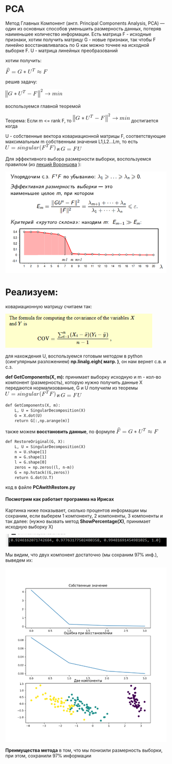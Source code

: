 # PCA

Метод Главных Компонент (англ. Principal Components Analysis, PCA) — один из основных способов уменьшить размерность данных, потеряв наименьшее количество информации.
Есть матрица F - исходные признаки, хотим получить матрицу G - новые признаки, так чтобы F линейно восстанавливалась по G как можно точнее на исходной выборке F.
U - матрица линейных преобразований

хотим получить: 

![](https://raw.githubusercontent.com/okiochan/PCA/master/formula/f1.gif)

решив задачу:

![](https://raw.githubusercontent.com/okiochan/PCA/master/formula/f2.gif)

воспользуемся главной теоремой

Теорема:
Если m <= rank F, то
![](https://raw.githubusercontent.com/okiochan/PCA/master/formula/f2.gif)
достигается когда
    
U - собственные вектора ковариационной матрицы F, соответствующие максимальным m собственным значения L1,L2...Lm, то есть
![](https://raw.githubusercontent.com/okiochan/PCA/master/formula/f5.gif)
и
![](https://raw.githubusercontent.com/okiochan/PCA/master/formula/f4.gif)

Для эффективного выбора размерности выборки, воспользуемся правилом (из [лекций Воронцова]( http://www.machinelearning.ru/wiki/images/a/a2/Voron-ML-regression-slides.pdf) ):

![](https://raw.githubusercontent.com/okiochan/PCA/master/img/i1.png)

# Реализуем:

ковариационную матрицу считаем так:

![](https://raw.githubusercontent.com/okiochan/PCA/master/img/i2.png)

для нахождения U, воспользуемся готовым методом в python (сингулярным разложением) **np.linalg.eigh( матр. )**, он нам вернет с.в. и с.з.

**def GetComponents(X, m):** принимает выборку исходную и m - кол-во компонент (размерность), которую нужно получить
данные X передаются нормализованные,  G и U получилм из теоремы
![](https://raw.githubusercontent.com/okiochan/PCA/master/formula/f5.gif)
и
![](https://raw.githubusercontent.com/okiochan/PCA/master/formula/f4.gif)

```
def GetComponents(X, m):
    L, U = SingularDecomposition(X)
    G = X.dot(U)
    return G[:,np.arange(m)]
```

также можем **восстановить данные**, по формуле
![](https://raw.githubusercontent.com/okiochan/PCA/master/formula/f1.gif)

```
def RestoreOriginal(G, X):
    L, U = SingularDecomposition(X)
    n = U.shape[1]
    m = G.shape[1]
    l = G.shape[0]
    zeros = np.zeros((l, n-m))
    G = np.hstack((G,zeros))
    return G.dot(U.T)
```

код в файле **PCAwithRestore.py**

#### Посмотрим как работает программа на Ирисах 

Картинка ниже показывает, сколько процентов информации мы сохраним, если выберем 1 компоненту, 2 компоненты, 3 компоненты и так далее:
(нужно вызвать метод **ShowPercentage(X)**, принимает исходную выборку Х)

![](https://raw.githubusercontent.com/okiochan/PCA/master/img/n11.png)

Мы видим, что двух компонент достаточно (мы сохраним 97% инф.), выведем их:

![](https://raw.githubusercontent.com/okiochan/PCA/master/img/n2.png)

**Преимущества метода** в том, что мы понизили размерность выборки, при этом, сохранили 97% информации









